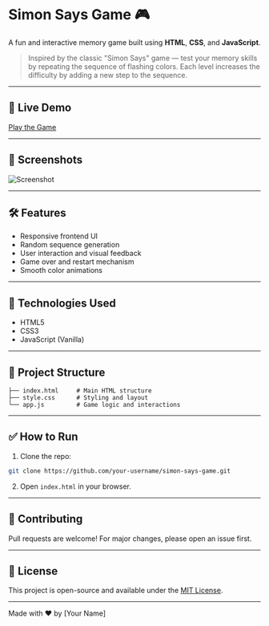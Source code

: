
# Simon Says Game 🎮

A fun and interactive memory game built using **HTML**, **CSS**, and **JavaScript**.

> Inspired by the classic "Simon Says" game — test your memory skills by repeating the sequence of flashing colors. Each level increases the difficulty by adding a new step to the sequence.

---

## 🚀 Live Demo

[Play the Game](https://simon-says-game-mocha.vercel.app/)

---

## 📸 Screenshots

![Screenshot](./screenshot.png) <!-- Add if you want later -->

---

## 🛠️ Features

- Responsive frontend UI
- Random sequence generation
- User interaction and visual feedback
- Game over and restart mechanism
- Smooth color animations

---

## 🧠 Technologies Used

- HTML5
- CSS3
- JavaScript (Vanilla)

---

## 📂 Project Structure

```plaintext
├── index.html     # Main HTML structure
├── style.css      # Styling and layout
└── app.js         # Game logic and interactions
```

---

## ✅ How to Run

1. Clone the repo:
```bash
git clone https://github.com/your-username/simon-says-game.git
```

2. Open `index.html` in your browser.

---

## 🤝 Contributing

Pull requests are welcome! For major changes, please open an issue first.

---

## 📄 License

This project is open-source and available under the [MIT License](LICENSE).

---

Made with ❤️ by [Your Name]
